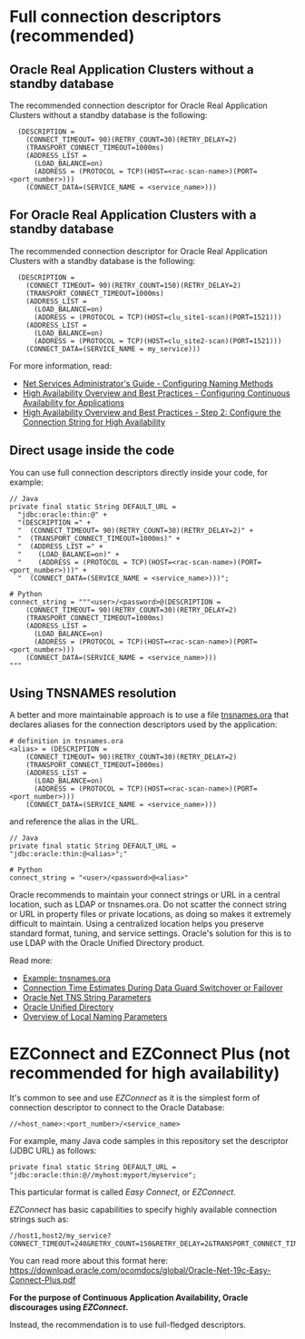 # Full connection descriptors (recommended)

## Oracle Real Application Clusters without a standby database

The recommended connection descriptor for Oracle Real Application Clusters without a standby database is the following:

```
  (DESCRIPTION =
    (CONNECT_TIMEOUT= 90)(RETRY_COUNT=30)(RETRY_DELAY=2)
    (TRANSPORT_CONNECT_TIMEOUT=1000ms)
    (ADDRESS_LIST =
      (LOAD_BALANCE=on)
      (ADDRESS = (PROTOCOL = TCP)(HOST=<rac-scan-name>)(PORT=<port_number>)))
    (CONNECT_DATA=(SERVICE_NAME = <service_name>)))
```

## For Oracle Real Application Clusters with a standby database

The recommended connection descriptor for Oracle Real Application Clusters with a standby database is the following:

```
  (DESCRIPTION =
    (CONNECT_TIMEOUT= 90)(RETRY_COUNT=150)(RETRY_DELAY=2)
    (TRANSPORT_CONNECT_TIMEOUT=1000ms)
    (ADDRESS_LIST =
      (LOAD_BALANCE=on)
      (ADDRESS = (PROTOCOL = TCP)(HOST=clu_site1-scan)(PORT=1521)))
    (ADDRESS_LIST =
      (LOAD_BALANCE=on)
      (ADDRESS = (PROTOCOL = TCP)(HOST=clu_site2-scan)(PORT=1521)))
    (CONNECT_DATA=(SERVICE_NAME = my_service)))
```

For more information, read:
* [Net Services Administrator's Guide - Configuring Naming Methods](https://docs.oracle.com/en/database/oracle/oracle-database/19/netag/configuring-naming-methods.html#GUID-E5B6BEB9-70BB-46FA-9F6C-BE575CD41B21)
* [High Availability Overview and Best Practices - Configuring Continuous Availability for Applications](https://docs.oracle.com/en/database/oracle/oracle-database/19/haovw/configuring-continuous-availability-applicationsconfiguring-continuous-availability-applicatio.html#GUID-5EBF37EA-48AB-4508-A14E-86A2583A24BF)
* [High Availability Overview and Best Practices - Step 2: Configure the Connection String for High Availability](https://docs.oracle.com/en/database/oracle/oracle-database/19/haovw/configuring-level-1-basic-application-high-availability.html#GUID-526F4E44-1F2B-427B-A96F-3243CEF3DA17)

## Direct usage inside the code

You can use full connection descriptors directly inside your code, for example:

```
// Java
private final static String DEFAULT_URL =
  "jdbc:oracle:thin:@" +
  "(DESCRIPTION =" +
  "  (CONNECT_TIMEOUT= 90)(RETRY_COUNT=30)(RETRY_DELAY=2)" +
  "  (TRANSPORT_CONNECT_TIMEOUT=1000ms)" +
  "  (ADDRESS_LIST =" +
  "    (LOAD_BALANCE=on)" +
  "    (ADDRESS = (PROTOCOL = TCP)(HOST=<rac-scan-name>)(PORT=<port_number>)))" +
  "  (CONNECT_DATA=(SERVICE_NAME = <service_name>)))";
```

```
# Python
connect_string = """<user>/<password>@(DESCRIPTION =
    (CONNECT_TIMEOUT= 90)(RETRY_COUNT=30)(RETRY_DELAY=2)
    (TRANSPORT_CONNECT_TIMEOUT=1000ms)
    (ADDRESS_LIST =
      (LOAD_BALANCE=on)
      (ADDRESS = (PROTOCOL = TCP)(HOST=<rac-scan-name>)(PORT=<port_number>)))
    (CONNECT_DATA=(SERVICE_NAME = <service_name>)))
"""
```

## Using TNSNAMES resolution

A better and more maintainable approach is to use a file [tnsnames.ora](./tnsnames.ora) that declares aliases for the connection descriptors used by the application:

```
# definition in tnsnames.ora
<alias> = (DESCRIPTION =
    (CONNECT_TIMEOUT= 90)(RETRY_COUNT=30)(RETRY_DELAY=2)
    (TRANSPORT_CONNECT_TIMEOUT=1000ms)
    (ADDRESS_LIST =
      (LOAD_BALANCE=on)
      (ADDRESS = (PROTOCOL = TCP)(HOST=<rac-scan-name>)(PORT=<port_number>)))
    (CONNECT_DATA=(SERVICE_NAME = <service_name>)))
```

and reference the alias in the URL.

```
// Java
private final static String DEFAULT_URL = "jdbc:oracle:thin:@<alias>";"
```

```
# Python
connect_string = "<user>/<password>@<alias>"
```

Oracle recommends to maintain your connect strings or URL in a central location, such as LDAP or tnsnames.ora. Do not scatter the connect string or URL in property files or private locations, as doing so makes it extremely difficult to maintain. Using a centralized location helps you preserve standard format, tuning, and service settings. Oracle's solution for this is to use LDAP with the Oracle Unified Directory product.

Read more:
* [Example: tnsnames.ora](./tnsnames.ora)
* [Connection Time Estimates During Data Guard Switchover or Failover](https://docs.oracle.com/en/database/oracle/oracle-database/19/haovw/connection-time-estimates-data-guard-switchover-or-failover.html#GUID-5F352DAD-0326-494D-8B9F-A37EFAF0AE0D)
* [Oracle Net TNS String Parameters](https://docs.oracle.com/en/database/oracle/oracle-database/19/haovw/oracle-net-tns-string-parameters.html#GUID-E2003E3B-0316-4CD4-B153-37EF080F1858)
* [Oracle Unified Directory](https://docs.oracle.com/en/middleware/idm/unified-directory/12.2.1.4/oudag/introduction-oracle-unified-directory.html#GUID-53DE34B1-370C-4C09-93EB-F5FAE76CCA02)
* [Overview of Local Naming Parameters](https://docs.oracle.com/pls/topic/lookup?ctx=en/database/oracle/oracle-database/19/haovw&id=NETRF-GUID-12C94B15-2CE1-4B98-9D0C-8226A9DDF4CB)

# EZConnect and EZConnect Plus (not recommended for high availability)

It's common to see and use *EZConnect* as it is the simplest form of connection descriptor to connect to the Oracle Database:

```
//<host_name>:<port_number>/<service_name>
```

For example, many Java code samples in this repository set the descriptor (JDBC URL) as follows:

```
private final static String DEFAULT_URL = "jdbc:oracle:thin:@//myhost:myport/myservice";
```

This particular format is called *Easy Connect*, or *EZConnect*.

*EZConnect* has basic capabilities to specify highly available connection strings such as:

```
//host1,host2/my_service?CONNECT_TIMEOUT=240&RETRY_COUNT=150&RETRY_DELAY=2&TRANSPORT_CONNECT_TIMEOUT=3
```

You can read more about this format here:
https://download.oracle.com/ocomdocs/global/Oracle-Net-19c-Easy-Connect-Plus.pdf

**For the purpose of Continuous Application Availability, Oracle discourages using *EZConnect*.**

Instead, the recommendation is to use full-fledged descriptors.
